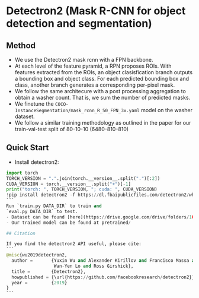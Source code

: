 # Detectron2 (Mask R-CNN for object detection and segmentation)

## Method
- We use the Detectron2 mask rcnn with a FPN backbone.
- At each level of the feature pyramid, a RPN proposes ROIs. With features extracted from the ROIs, an object clasisfication branch outputs a bounding box and object class. For each predicted bounding box and class, another branch generates a corresponding per-pixel mask.
- We follow the same architecure with a post processing aggregation to obtain a washer count. That is, we sum the number of predicted masks.
- We finetune the `COCO-InstanceSegmentation/mask_rcnn_R_50_FPN_3x.yaml` model on the washer dataset.
- We follow a similar training methodology as outlined in the paper for our train-val-test split of 80-10-10 (6480-810-810)

## Quick Start
- Install detectron2:
````python
import torch
TORCH_VERSION = ".".join(torch.__version__.split(".")[:2])
CUDA_VERSION = torch.__version__.split("+")[-1]
print("torch: ", TORCH_VERSION, "; cuda: ", CUDA_VERSION)
!pip install detectron2 -f https://dl.fbaipublicfiles.com/detectron2/wheels/$CUDA_VERSION/torch$TORCH_VERSION/index.html
```
Run `train.py DATA_DIR` to train and 
`eval.py DATA_DIR` to test.
- Dataset can be found [here](https://drive.google.com/drive/folders/1OyWLO9ysCCZkGnQdwYhIKbU0ixk_73Zj?usp=sharing)
- Our trained model can be found at pretrained/

## Citation

If you find the detectron2 API useful, please cite:
```
@misc{wu2019detectron2,
  author =       {Yuxin Wu and Alexander Kirillov and Francisco Massa and
                  Wan-Yen Lo and Ross Girshick},
  title =        {Detectron2},
  howpublished = {\url{https://github.com/facebookresearch/detectron2}},
  year =         {2019}
}
```

